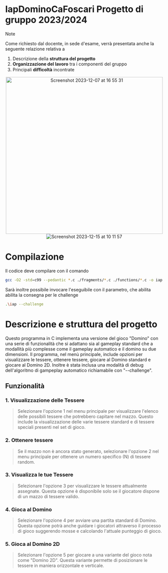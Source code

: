 # IapDominoCaFoscari Progetto di gruppo 2023/2024

> [!NOTE]
> Come richiesto dal docente, in sede d'esame, verrà presentata anche la seguente relazione relativa a 
> 1. Descrizione della **struttura del progetto** 
> 2. **Organizzazione del lavoro** tra i componenti del gruppo
> 3. Principali **diﬀicoltà** incontrate

<p align="center" width="100%">
<img width="500" hight="500" alt="Screenshot 2023-12-07 at 16 55 31" src="https://github.com/CunioloRaffaele/IapDominoCaFoscari/assets/64699933/e55f727a-3c23-4b7f-ba2e-7c69fe52948f">
<img alt="Screenshot 2023-12-15 at 10 11 57" src="https://github.com/CunioloRaffaele/IapDominoCaFoscari/assets/64699933/e9f87b3e-d3da-4d6a-bab7-e54fdddb5ccc">
</p>

# Compilazione
Il codice deve compilare con il comando
```sh
gcc -O2 -std=c99 --pedantic *.c ./fragments/*.c ./functions/*.c -o iap
```
Sarà inoltre possibile invocare l'eseguibile con il parametro, che abilita  abilita la consegna per le challenge
```sh
.\iap --challenge
```
# Descrizione e struttura del progetto
Questo programma in C implementa una versione del gioco "Domino" con una serie di funzionalità che si adattano sia al gameplay standard che a modallità più complesse come il gameplay automatico e il domino su due dimensioni. Il programma, nel menù principale, include opzioni per visualizzare le tessere, ottenere tessere, giocare al Domino standard e giocare al Domino 2D. Inoltre è stata inclusa una modalità di debug dell'algoritmo di gampeplay automatico richiamabile con "--challenge".

## Funzionalità

### 1. Visualizzazione delle Tessere

>Selezionare l'opzione 1 nel menu principale per visualizzare l'elenco delle possibili tessere che potrebbero capitare nel mazzo. Questo include la visualizzazione delle varie tessere standard e di tessere speciali presenti nel set di gioco.

### 2. Ottenere tessere

>Se il mazzo non è ancora stato generato, selezionare l'opzione 2 nel menu principale per ottenere un numero specifico (N) di tessere random.

### 3. Visualizza le tue Tessere

>Selezionare l'opzione 3 per visualizzare le tessere attualmente assegnate. Questa opzione è disponibile solo se il giocatore dispone di un mazzo di tessere valido.

### 4. Gioca al Domino

>Selezionare l'opzione 4 per avviare una partita standard di Domino. Questa opzione potrà anche guidare i giocatori attraverso il processo di gioco suggerendo mosse e calcolando l'attuale punteggio di gioco.

### 5. Gioca al Domino 2D

>Selezionare l'opzione 5 per giocare a una variante del gioco nota come "Domino 2D". Questa variante permette di posizionare le tessere in maniera orizzontale e verticale. 
